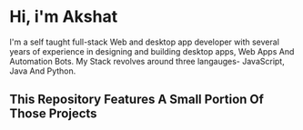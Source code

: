 # Hi, i'm Akshat 




I'm a self taught full-stack Web and desktop app developer with several years of experience in designing and building desktop apps, Web Apps And Automation Bots.
My Stack revolves around three langauges- JavaScript, Java And Python.

## This Repository Features A Small Portion Of Those Projects





<!--
**Akshat-Mishra101/Akshat-Mishra101** is a ✨ _special_ ✨ repository because its `README.md` (this file) appears on your GitHub profile.

Here are some ideas to get you started:









- 🔭 I’m currently working on ...
- 🌱 I’m currently learning ...
- 👯 I’m looking to collaborate on ...
- 🤔 I’m looking for help with ...
- 💬 Ask me about ...
- 📫 How to reach me: ...
- 😄 Pronouns: ...
- ⚡ Fun fact: ...
-->
